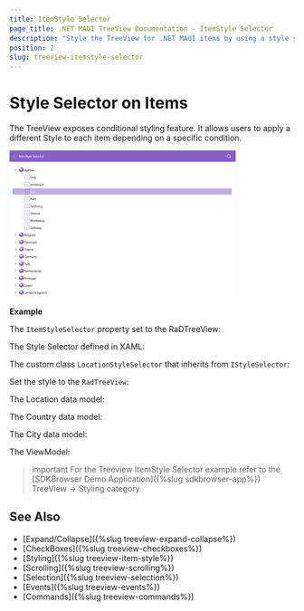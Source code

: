 ```yaml
---
title: ItemStyle Selector
page_title: .NET MAUI TreeView Documentation - ItemStyle Selector
description: "Style the TreeView for .NET MAUI items by using a style selector."
position: 2
slug: treeview-itemstyle-selector
---
```


# Style Selector on Items

The TreeView exposes conditional styling feature. It allows users to apply a different Style to each item depending on a specific condition.

![.NET MAUI TreeView Item Style Selector](images/treeview-itemstyle-selector.png)

**Example**

The `ItemStyleSelector` property set to the RaDTreeView:

<snippet id='treeview-item-styleselector'/>

The Style Selector defined in XAML:

<snippet id='treeview-style-selector'/>

The custom class `LocationStyleSelector` that inherits from `IStyleSelector`:

<snippet id='treeview-styleselector'/>

Set the style to the `RadTreeView`:

<snippet id='treeview-styling'/>

The Location data model:

<snippet id='treeview-location-model'/>

The Country data model:

<snippet id='treeview-country-model'/>

The City data model:

<snippet id='treeview-city-model'/>

The ViewModel:

<snippet id='treeview-location-viewmodel'/>

>important For the Treeview ItemStyle Selector example refer to the [SDKBrowser Demo Application]({%slug sdkbrowser-app%}) TreeView -> Styling category

## See Also

* [Expand/Collapse]({%slug treeview-expand-collapse%})
* [CheckBoxes]({%slug treeview-checkboxes%})
* [Styling]({%slug treeview-item-style%})
* [Scrolling]({%slug treeview-scrolling%})
* [Selection]({%slug treeview-selection%})
* [Events]({%slug treeview-events%})
* [Commands]({%slug treeview-commands%})